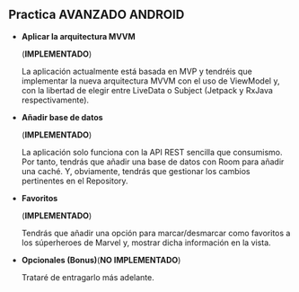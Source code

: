 ## Practica AVANZADO ANDROID

* **Aplicar la arquitectura MVVM** 	(**IMPLEMENTADO**)
	La aplicación actualmente está basada en MVP y tendréis que implementar la nueva arquitectura MVVM con el uso de ViewModel y, con la libertad de elegir entre LiveData o Subject (Jetpack y RxJava respectivamente).* **Añadir base de datos** 

	(**IMPLEMENTADO**)

	La aplicación solo funciona con la API REST sencilla que consumismo. Por tanto, tendrás que añadir una base de datos con Room para añadir una caché. Y, obviamente, tendrás que gestionar los cambios pertinentes en el Repository.* **Favoritos**

	(**IMPLEMENTADO**)	Tendrás que añadir una opción para marcar/desmarcar como favoritos a los súperheroes deMarvel y, mostrar dicha información en la vista.* **Opcionales (Bonus)**(**NO IMPLEMENTADO**)

	Trataré de entragarlo más adelante.
